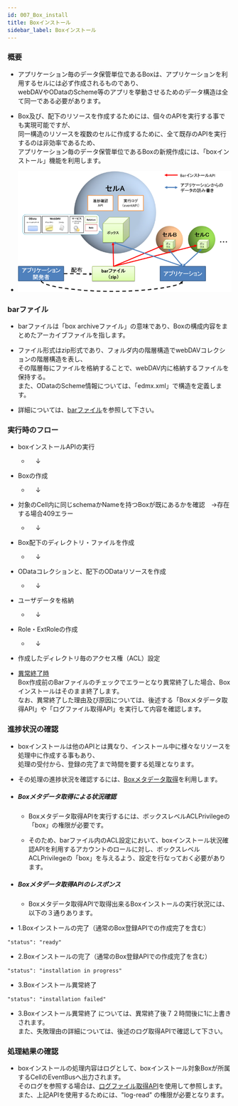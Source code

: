 ```yaml
---
id: 007_Box_install
title: Boxインストール
sidebar_label: Boxインストール
---
```


### 概要
* アプリケーション毎のデータ保管単位であるBoxは、アプリケーションを利用するセルには必ず作成されるものであり、  
webDAVやODataのScheme等のアプリを挙動させるためのデータ構造は全て同一である必要があります。

* Box及び、配下のリソースを作成するためには、個々のAPIを実行する事でも実現可能ですが、  
同一構造のリソースを複数のセルに作成するために、全て既存のAPIを実行するのは非効率であるため、  
アプリケーション毎のデータ保管単位であるBoxの新規作成には、「boxインストール」機能を利用します。

* ![Boxインストール](image/BoxInstall.png "Boxインストール")

### barファイル
* barファイルは「box archiveファイル」の意味であり、Boxの構成内容をまとめたアーカイブファイルを指します。

* ファイル形式はzip形式であり、フォルダ内の階層構造でwebDAVコレクションの階層構造を表し、  
その階層毎にファイルを格納することで、webDAV内に格納するファイルを保持する。  
また、ODataのScheme情報については、「edmx.xml」で構造を定義します。

* 詳細については、[barファイル](301_Bar_File.md)を参照して下さい。

### 実行時のフロー
* boxインストールAPIの実行
  * &nbsp;&nbsp;&nbsp;&nbsp;↓
* Boxの作成
  * &nbsp;&nbsp;&nbsp;&nbsp;↓
* 対象のCell内に同じschemaかNameを持つBoxが既にあるかを確認　→存在する場合409エラー
  * &nbsp;&nbsp;&nbsp;&nbsp;↓
* Box配下のディレクトリ・ファイルを作成
  * &nbsp;&nbsp;&nbsp;&nbsp;↓
* ODataコレクションと、配下のODataリソースを作成
  * &nbsp;&nbsp;&nbsp;&nbsp;↓
* ユーザデータを格納
  * &nbsp;&nbsp;&nbsp;&nbsp;↓
* Role・ExtRoleの作成
  * &nbsp;&nbsp;&nbsp;&nbsp;↓
* 作成したディレクトリ毎のアクセス権（ACL）設定

* <u>異常終了時</u>  
Box作成前のBarファイルのチェックでエラーとなり異常終了した場合、Boxインストールはそのまま終了します。  
なお、異常終了した理由及び原因については、後述する「Boxメタデータ取得API」や「ログファイル取得API」を実行して内容を確認します。

### 進捗状況の確認
* boxインストールは他のAPIとは異なり、インストール中に様々なリソースを処理中に作成する事もあり、  
処理の受付から、登録の完了まで時間を要する処理となります。

* その処理の進捗状況を確認するには、[Boxメタデータ取得](303_Progress_of_Bar_File_Installation.md)を利用します。

* ##### Boxメタデータ取得による状況確認
	* Boxメタデータ取得APIを実行するには、ボックスレベルACLPrivilegeの「box」の権限が必要です。

	* そのため、barファイル内のACL設定において、boxインストール状況確認APIを利用するアカウントのロールに対し、ボックスレベルACLPrivilegeの「box」を与えるよう、設定を行なっておく必要があります。

* ##### Boxメタデータ取得APIのレスポンス
	* Boxメタデータ取得APIで取得出来るBoxインストールの実行状況には、以下の３通りあります。

* 1.Boxインストールの完了（通常のBox登録APIでの作成完了を含む）
```
"status": "ready"
```
* 2.Boxインストールの完了（通常のBox登録APIでの作成完了を含む）
```
"status": "installation in progress"
```
* 3.Boxインストール異常終了
```
"status": "installation failed"
```

* 3.Boxインストール異常終了 については、異常終了後７２時間後に1に上書きされます。  
また、失敗理由の詳細については、後述のログ取得APIで確認して下さい。

### 処理結果の確認
* boxインストールの処理内容はログとして、boxインストール対象Boxが所属するCellのEventBusへ出力されます。  
そのログを参照する場合は、[ログファイル取得API](285_Retrieve_Log_File.md)を使用して参照します。  
また、上記APIを使用するためには、"log-read" の権限が必要となります。
